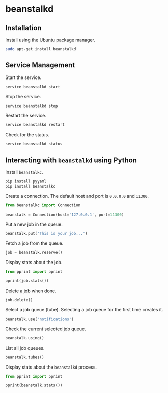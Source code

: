 beanstalkd
==========


Installation
--------------------------------------------------

Install using the Ubuntu package manager.

```bash
sudo apt-get install beanstalkd
```


Service Management
--------------------------------------------------

Start the service.

```bash
service beanstalkd start
```

Stop the service.

```bash
service beanstalkd stop
```

Restart the service.

```bash
service beanstalkd restart
```

Check for the status.

```bash
service beanstalkd status
```


Interacting with `beanstalkd` using Python
--------------------------------------------------

Install `beanstalkc`.

```bash
pip install pyyaml
pip install beanstalkc
```

Create a connection. The default host and port is `0.0.0.0` and `11300`.

```python
from beanstalkc import Connection

beanstalk = Connection(host='127.0.0.1', port=11300)
```

Put a new job in the queue.

```python
beanstalk.put('This is your job...')
```

Fetch a job from the queue.

```python
job = beanstalk.reserve()
```

Display stats about the job.

```python
from pprint import pprint

pprint(job.stats())
```

Delete a job when done.

```python
job.delete()
```

Select a job queue (tube). Selecting a job queue for the first time creates it.

```python
beanstalk.use('notifications')
```

Check the current selected job queue.

```python
beanstalk.using()
```

List all job queues.

```python
beanstalk.tubes()
```

Display stats about the `beanstalkd` process.

```python
from pprint import pprint

pprint(beanstalk.stats())
```